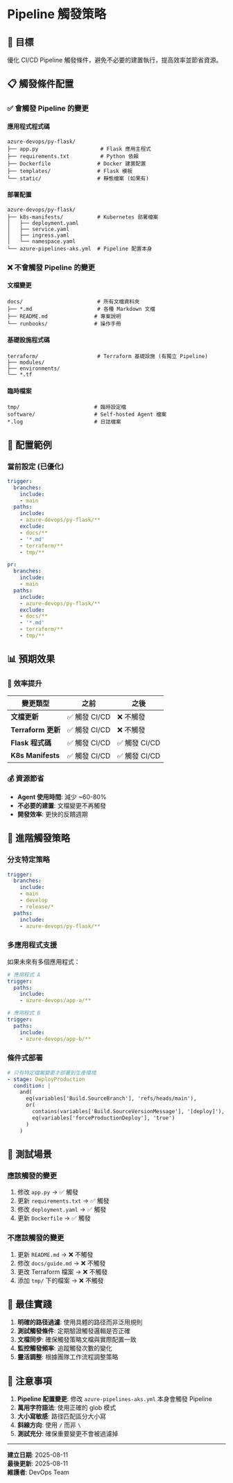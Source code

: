 # Pipeline 觸發策略

## 🎯 目標

優化 CI/CD Pipeline 觸發條件，避免不必要的建置執行，提高效率並節省資源。

## 📋 觸發條件配置

### ✅ **會觸發 Pipeline 的變更**

#### 應用程式程式碼
```
azure-devops/py-flask/
├── app.py                    # Flask 應用主程式
├── requirements.txt          # Python 依賴
├── Dockerfile               # Docker 建置配置
├── templates/               # Flask 模板
└── static/                  # 靜態檔案 (如果有)
```

#### 部署配置
```
azure-devops/py-flask/
├── k8s-manifests/           # Kubernetes 部署檔案
│   ├── deployment.yaml
│   ├── service.yaml
│   ├── ingress.yaml
│   └── namespace.yaml
└── azure-pipelines-aks.yml  # Pipeline 配置本身
```

### ❌ **不會觸發 Pipeline 的變更**

#### 文檔變更
```
docs/                        # 所有文檔資料夾
├── *.md                     # 各種 Markdown 文檔
├── README.md               # 專案說明
└── runbooks/               # 操作手冊
```

#### 基礎設施程式碼
```
terraform/                   # Terraform 基礎設施 (有獨立 Pipeline)
├── modules/
├── environments/
└── *.tf
```

#### 臨時檔案
```
tmp/                        # 臨時設定檔
software/                   # Self-hosted Agent 檔案
*.log                       # 日誌檔案
```

## 🔧 配置範例

### 當前設定 (已優化)
```yaml
trigger:
  branches:
    include:
    - main
  paths:
    include:
    - azure-devops/py-flask/**
    exclude:
    - docs/**
    - '*.md'
    - terraform/**
    - tmp/**

pr:
  branches:
    include:
    - main
  paths:
    include:
    - azure-devops/py-flask/**
    exclude:
    - docs/**
    - '*.md'
    - terraform/**
    - tmp/**
```

## 📊 預期效果

### 🚀 **效率提升**
| 變更類型 | 之前 | 之後 |
|---------|------|------|
| **文檔更新** | ✅ 觸發 CI/CD | ❌ 不觸發 |
| **Terraform 更新** | ✅ 觸發 CI/CD | ❌ 不觸發 |
| **Flask 程式碼** | ✅ 觸發 CI/CD | ✅ 觸發 CI/CD |
| **K8s Manifests** | ✅ 觸發 CI/CD | ✅ 觸發 CI/CD |

### 💰 **資源節省**
- **Agent 使用時間**: 減少 ~60-80%
- **不必要的建置**: 文檔變更不再觸發
- **開發效率**: 更快的反饋週期

## 🎯 **進階觸發策略**

### 分支特定策略
```yaml
trigger:
  branches:
    include:
    - main
    - develop
    - release/*
  paths:
    include:
    - azure-devops/py-flask/**
```

### 多應用程式支援
如果未來有多個應用程式：
```yaml
# 應用程式 A
trigger:
  paths:
    include:
    - azure-devops/app-a/**

# 應用程式 B  
trigger:
  paths:
    include:
    - azure-devops/app-b/**
```

### 條件式部署
```yaml
# 只有特定檔案變更才部署到生產環境
- stage: DeployProduction
  condition: |
    and(
      eq(variables['Build.SourceBranch'], 'refs/heads/main'),
      or(
        contains(variables['Build.SourceVersionMessage'], '[deploy]'),
        eq(variables['forceProductionDeploy'], 'true')
      )
    )
```

## 🧪 **測試場景**

### 應該觸發的變更
1. 修改 `app.py` → ✅ 觸發
2. 更新 `requirements.txt` → ✅ 觸發
3. 修改 `deployment.yaml` → ✅ 觸發
4. 更新 `Dockerfile` → ✅ 觸發

### 不應該觸發的變更
1. 更新 `README.md` → ❌ 不觸發
2. 修改 `docs/guide.md` → ❌ 不觸發
3. 更改 Terraform 檔案 → ❌ 不觸發
4. 添加 `tmp/` 下的檔案 → ❌ 不觸發

## 📝 **最佳實踐**

1. **明確的路径過濾**: 使用具體的路径而非泛用規則
2. **測試觸發條件**: 定期驗證觸發邏輯是否正確
3. **文檔同步**: 確保觸發策略文檔與實際配置一致
4. **監控觸發頻率**: 追蹤觸發次數的變化
5. **靈活調整**: 根據團隊工作流程調整策略

## 🚨 **注意事項**

1. **Pipeline 配置變更**: 修改 `azure-pipelines-aks.yml` 本身會觸發 Pipeline
2. **萬用字符語法**: 使用正確的 glob 模式
3. **大小寫敏感**: 路径匹配區分大小寫
4. **斜線方向**: 使用 `/` 而非 `\`
5. **測試充分**: 確保重要變更不會被過濾掉

---

**建立日期**: 2025-08-11  
**最後更新**: 2025-08-11  
**維護者**: DevOps Team